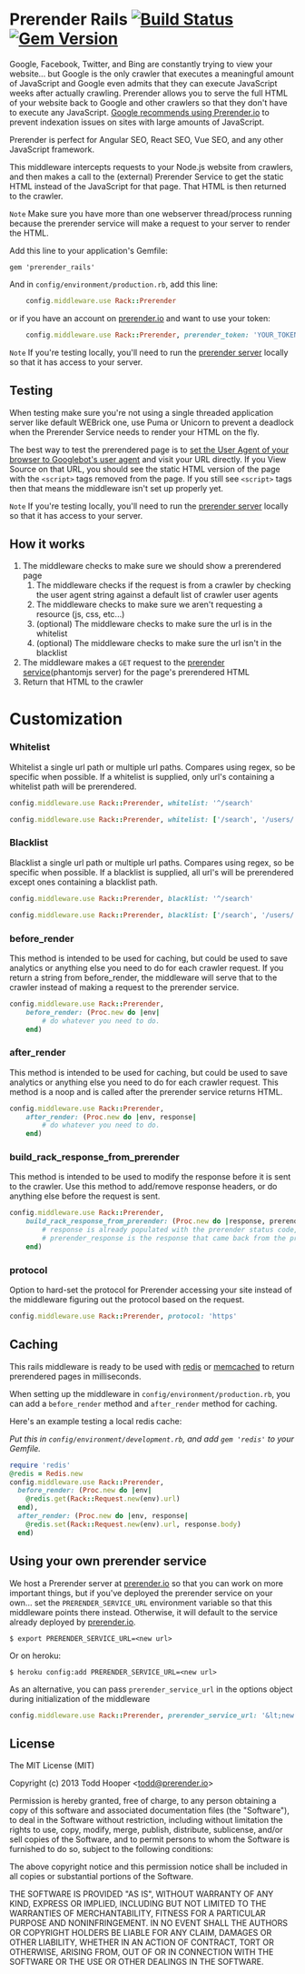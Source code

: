Prerender Rails [![Build Status](https://travis-ci.org/prerender/prerender_rails.png)](https://travis-ci.org/prerender/prerender_rails) [![Gem Version](https://badge.fury.io/rb/prerender_rails.png)](http://badge.fury.io/rb/prerender_rails)
===========================

Google, Facebook, Twitter, and Bing are constantly trying to view your website... but Google is the only crawler that executes a meaningful amount of JavaScript and Google even admits that they can execute JavaScript weeks after actually crawling. Prerender allows you to serve the full HTML of your website back to Google and other crawlers so that they don't have to execute any JavaScript. [Google recommends using Prerender.io](https://developers.google.com/search/docs/guides/dynamic-rendering) to prevent indexation issues on sites with large amounts of JavaScript.

Prerender is perfect for Angular SEO, React SEO, Vue SEO, and any other JavaScript framework.

This middleware intercepts requests to your Node.js website from crawlers, and then makes a call to the (external) Prerender Service to get the static HTML instead of the JavaScript for that page. That HTML is then returned to the crawler.

`Note` Make sure you have more than one webserver thread/process running because the prerender service will make a request to your server to render the HTML.

Add this line to your application's Gemfile:

    gem 'prerender_rails'

And in `config/environment/production.rb`, add this line:

```ruby
	config.middleware.use Rack::Prerender
```

or if you have an account on [prerender.io](https://prerender.io/) and want to use your token:

```ruby
	config.middleware.use Rack::Prerender, prerender_token: 'YOUR_TOKEN'
```

`Note` If you're testing locally, you'll need to run the [prerender server](https://github.com/prerender/prerender) locally so that it has access to your server.

## Testing

When testing make sure you're not using a single threaded application server like default WEBrick one, use Puma or Unicorn to prevent a deadlock when the Prerender Service needs to render your HTML on the fly.

The best way to test the prerendered page is to [set the User Agent of your browser to Googlebot's user agent](https://developers.google.com/web/tools/chrome-devtools/device-mode/override-user-agent) and visit your URL directly. If you View Source on that URL, you should see the static HTML version of the page with the `<script>` tags removed from the page. If you still see `<script>` tags then that means the middleware isn't set up properly yet.

`Note` If you're testing locally, you'll need to run the [prerender server](https://github.com/prerender/prerender) locally so that it has access to your server.

## How it works
1. The middleware checks to make sure we should show a prerendered page
	1. The middleware checks if the request is from a crawler by checking the user agent string against a default list of crawler user agents
	2. The middleware checks to make sure we aren't requesting a resource (js, css, etc...)
	3. (optional) The middleware checks to make sure the url is in the whitelist
	4. (optional) The middleware checks to make sure the url isn't in the blacklist
2. The middleware makes a `GET` request to the [prerender service](https://github.com/prerender/prerender)(phantomjs server) for the page's prerendered HTML
3. Return that HTML to the crawler

# Customization

### Whitelist

Whitelist a single url path or multiple url paths. Compares using regex, so be specific when possible. If a whitelist is supplied, only url's containing a whitelist path will be prerendered.
```ruby
config.middleware.use Rack::Prerender, whitelist: '^/search'
```
```ruby
config.middleware.use Rack::Prerender, whitelist: ['/search', '/users/.*/profile']
```

### Blacklist

Blacklist a single url path or multiple url paths. Compares using regex, so be specific when possible. If a blacklist is supplied, all url's will be prerendered except ones containing a blacklist path.
```ruby
config.middleware.use Rack::Prerender, blacklist: '^/search'
```
```ruby
config.middleware.use Rack::Prerender, blacklist: ['/search', '/users/.*/profile']
```

### before_render

This method is intended to be used for caching, but could be used to save analytics or anything else you need to do for each crawler request. If you return a string from before_render, the middleware will serve that to the crawler instead of making a request to the prerender service.
```ruby
config.middleware.use Rack::Prerender,
	before_render: (Proc.new do |env|
		# do whatever you need to do.
	end)
```

### after_render

This method is intended to be used for caching, but could be used to save analytics or anything else you need to do for each crawler request. This method is a noop and is called after the prerender service returns HTML.
```ruby
config.middleware.use Rack::Prerender,
	after_render: (Proc.new do |env, response|
		# do whatever you need to do.
	end)
```

### build_rack_response_from_prerender

This method is intended to be used to modify the response before it is sent to the crawler. Use this method to add/remove response headers, or do anything else before the request is sent.
```ruby
config.middleware.use Rack::Prerender,
	build_rack_response_from_prerender: (Proc.new do |response, prerender_response|
		# response is already populated with the prerender status code, html, and headers
		# prerender_response is the response that came back from the prerender service
	end)
```

### protocol

Option to hard-set the protocol for Prerender accessing your site instead of the middleware figuring out the protocol based on the request.
```ruby
config.middleware.use Rack::Prerender, protocol: 'https'
```

## Caching

This rails middleware is ready to be used with [redis](http://redis.io/) or [memcached](http://memcached.org/) to return prerendered pages in milliseconds.

When setting up the middleware in `config/environment/production.rb`, you can add a `before_render` method and `after_render` method for caching.

Here's an example testing a local redis cache:

_Put this in `config/environment/development.rb`, and add `gem 'redis'` to your Gemfile._

```ruby
require 'redis'
@redis = Redis.new
config.middleware.use Rack::Prerender,
  before_render: (Proc.new do |env|
    @redis.get(Rack::Request.new(env).url)
  end),
  after_render: (Proc.new do |env, response|
    @redis.set(Rack::Request.new(env).url, response.body)
  end)
```

## Using your own prerender service

We host a Prerender server at [prerender.io](https://prerender.io/) so that you can work on more important things, but if you've deployed the prerender service on your own... set the `PRERENDER_SERVICE_URL` environment variable so that this middleware points there instead. Otherwise, it will default to the service already deployed by [prerender.io](https://prerender.io/).

	$ export PRERENDER_SERVICE_URL=<new url>

Or on heroku:

	$ heroku config:add PRERENDER_SERVICE_URL=<new url>

As an alternative, you can pass `prerender_service_url` in the options object during initialization of the middleware

``` ruby
config.middleware.use Rack::Prerender, prerender_service_url: '&lt;new url>'
```

## License

The MIT License (MIT)

Copyright (c) 2013 Todd Hooper &lt;todd@prerender.io&gt;

Permission is hereby granted, free of charge, to any person obtaining a copy
of this software and associated documentation files (the "Software"), to deal
in the Software without restriction, including without limitation the rights
to use, copy, modify, merge, publish, distribute, sublicense, and/or sell
copies of the Software, and to permit persons to whom the Software is
furnished to do so, subject to the following conditions:

The above copyright notice and this permission notice shall be included in
all copies or substantial portions of the Software.

THE SOFTWARE IS PROVIDED "AS IS", WITHOUT WARRANTY OF ANY KIND, EXPRESS OR
IMPLIED, INCLUDING BUT NOT LIMITED TO THE WARRANTIES OF MERCHANTABILITY,
FITNESS FOR A PARTICULAR PURPOSE AND NONINFRINGEMENT. IN NO EVENT SHALL THE
AUTHORS OR COPYRIGHT HOLDERS BE LIABLE FOR ANY CLAIM, DAMAGES OR OTHER
LIABILITY, WHETHER IN AN ACTION OF CONTRACT, TORT OR OTHERWISE, ARISING FROM,
OUT OF OR IN CONNECTION WITH THE SOFTWARE OR THE USE OR OTHER DEALINGS IN
THE SOFTWARE.
